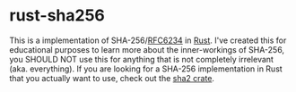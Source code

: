 # rust-sha256

This is a implementation of SHA-256/[RFC6234](https://datatracker.ietf.org/doc/html/rfc6234) in [Rust](https://www.rust-lang.org/). I've created this for educational purposes to learn more about the inner-workings of SHA-256, you SHOULD NOT use this for anything that is not completely irrelevant (aka. everything). If you are looking for a SHA-256 implementation in Rust that you actually want to use, check out the [sha2 crate](https://crates.io/crates/sha2).
